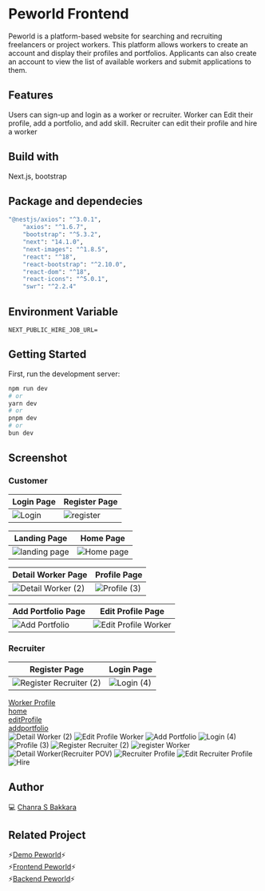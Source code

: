 
# Peworld Frontend
Peworld is a platform-based website for searching and recruiting freelancers or project workers. This platform allows workers to create an account and display their profiles and portfolios. Applicants can also create an account to view the list of available workers and submit applications to them.

## Features
Users can sign-up and login as a worker or recruiter. Worker can Edit their profile, add a portfolio, and add skill.
Recruiter can edit their profile and hire a worker

## Build with
Next.js, bootstrap

## Package and dependecies
```bash
"@nestjs/axios": "^3.0.1",
    "axios": "^1.6.7",
    "bootstrap": "^5.3.2",
    "next": "14.1.0",
    "next-images": "^1.8.5",
    "react": "^18",
    "react-bootstrap": "^2.10.0",
    "react-dom": "^18",
    "react-icons": "^5.0.1",
    "swr": "^2.2.4"
```
## Environment Variable
```dash
NEXT_PUBLIC_HIRE_JOB_URL=
```
## Getting Started

First, run the development server:

```bash
npm run dev
# or
yarn dev
# or
pnpm dev
# or
bun dev
```

## Screenshot
### Customer
|Login Page|Register Page|
|------------|---------------|
|![Login](https://github.com/ChanraSB/next-HireJob/assets/151555550/98b4c7e5-84ad-45bc-abf6-4fc53ed7cdf7)|![register](https://github.com/ChanraSB/next-HireJob/assets/151555550/71b0a580-509e-48d2-825c-b5f1bd9b9d81)|

|Landing Page|Home Page|
|------------|-------------|
|![landing page](https://github.com/ChanraSB/next-HireJob/assets/151555550/469954b0-29e0-4a3a-8bbe-7ca16ec58e3b)|![Home page](https://github.com/ChanraSB/next-HireJob/assets/151555550/9941cf07-6ecb-4a16-be45-6d386d080388)|

|Detail Worker Page|Profile Page| 
|------------|-------------|
|![Detail Worker (2)](https://github.com/ChanraSB/next-HireJob/assets/151555550/88f08908-5394-4acf-931f-0aa0efd7ca42)|![Profile (3)](https://github.com/ChanraSB/next-HireJob/assets/151555550/514062c0-261d-4b06-a413-cfdc3529b62c)|

|Add Portfolio Page|Edit Profile Page| 
|------------|-------------|
|![Add Portfolio](https://github.com/ChanraSB/next-HireJob/assets/151555550/7396f5e3-06a4-4f5f-8718-fbbda697cca4)|![Edit Profile Worker](https://github.com/ChanraSB/next-HireJob/assets/151555550/775f3227-95cd-429a-abc8-41cd4ca02818)|

### Recruiter
|Register Page| Login Page| 
|------------|-------------|
|![Register Recruiter (2)](https://github.com/ChanraSB/next-HireJob/assets/151555550/d7a10c6b-7e46-4206-96fd-f9aca3570a0b) | ![Login (4)](https://github.com/ChanraSB/next-HireJob/assets/151555550/3323f12b-1776-41eb-8433-9154e8ff7df7) |

[Worker Profile](https://github.com/ChanraSB/next-HireJob/assets/151555550/35237781-42a5-4fa4-9065-6f37522e595b) <br>
[home](https://github.com/ChanraSB/next-HireJob/assets/151555550/73d51cd0-1be9-4d76-97ba-6a9129a5c3cb) <br>
[editProfile](https://github.com/ChanraSB/next-HireJob/assets/151555550/9b895716-cb5d-4a59-8f32-cda2783a1e3e) <br>
[addportfolio](https://github.com/ChanraSB/next-HireJob/assets/151555550/0d6c5225-0533-47b1-bef2-0dac4331c877) <br>
![Detail Worker (2)](https://github.com/ChanraSB/next-HireJob/assets/151555550/88f08908-5394-4acf-931f-0aa0efd7ca42)
![Edit Profile Worker](https://github.com/ChanraSB/next-HireJob/assets/151555550/775f3227-95cd-429a-abc8-41cd4ca02818)
![Add Portfolio](https://github.com/ChanraSB/next-HireJob/assets/151555550/7396f5e3-06a4-4f5f-8718-fbbda697cca4)
![Login (4)](https://github.com/ChanraSB/next-HireJob/assets/151555550/3323f12b-1776-41eb-8433-9154e8ff7df7)
![Profile (3)](https://github.com/ChanraSB/next-HireJob/assets/151555550/514062c0-261d-4b06-a413-cfdc3529b62c)
![Register Recruiter (2)](https://github.com/ChanraSB/next-HireJob/assets/151555550/d7a10c6b-7e46-4206-96fd-f9aca3570a0b)
![register Worker](https://github.com/ChanraSB/next-HireJob/assets/151555550/eafe1574-da6f-442c-a51b-88a7da0159f4)
![Detail Worker(Recruiter POV)](https://github.com/ChanraSB/next-HireJob/assets/151555550/6c43c52a-993f-47d8-b716-fcdedc1cea10)
![Recruiter Profile](https://github.com/ChanraSB/next-HireJob/assets/151555550/ee6358bb-7eee-418c-a963-4d95a4a54023)
![Edit Recruiter Profile](https://github.com/ChanraSB/next-HireJob/assets/151555550/912797b7-1114-46d5-bdc9-37f4cf9a72f5)
![Hire](https://github.com/ChanraSB/next-HireJob/assets/151555550/a954073c-93d8-4350-91ad-e88e8426942b)

## Author
💻 [Chanra S Bakkara](https://github.com/ChanraSB)

## Related Project
⚡[Demo Peworld](https://next-hire-job.vercel.app/)⚡<br>
⚡[Frontend Peworld](https://github.com/ChanraSB/next-HireJob)⚡<br>
⚡[Backend Peworld](https://github.com/ChanraSB/fwm17-be-peword)⚡
